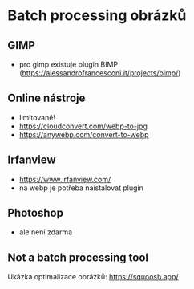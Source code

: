 # Batch processing obrázků
## GIMP
- pro gimp existuje plugin BIMP (https://alessandrofrancesconi.it/projects/bimp/)
## Online nástroje
- limitované!
- https://cloudconvert.com/webp-to-jpg
- https://anywebp.com/convert-to-webp
## Irfanview
- https://www.irfanview.com/
- na webp je potřeba naistalovat plugin
## Photoshop
- ale není zdarma

## Not a batch processing tool
Ukázka optimalizace obrázků: https://squoosh.app/